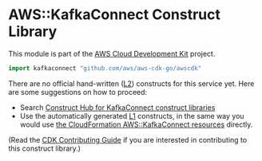 # AWS::KafkaConnect Construct Library

This module is part of the [AWS Cloud Development Kit](https://github.com/aws/aws-cdk) project.

```go
import kafkaconnect "github.com/aws/aws-cdk-go/awscdk"
```

<!--BEGIN CFNONLY DISCLAIMER-->

There are no official hand-written ([L2](https://docs.aws.amazon.com/cdk/latest/guide/constructs.html#constructs_lib)) constructs for this service yet. Here are some suggestions on how to proceed:

* Search [Construct Hub for KafkaConnect construct libraries](https://constructs.dev/search?q=kafkaconnect)
* Use the automatically generated [L1](https://docs.aws.amazon.com/cdk/latest/guide/constructs.html#constructs_l1_using) constructs, in the same way you would use [the CloudFormation AWS::KafkaConnect resources](https://docs.aws.amazon.com/AWSCloudFormation/latest/UserGuide/AWS_KafkaConnect.html) directly.

(Read the [CDK Contributing Guide](https://github.com/aws/aws-cdk/blob/master/CONTRIBUTING.md) if you are interested in contributing to this construct library.)

<!--END CFNONLY DISCLAIMER-->
